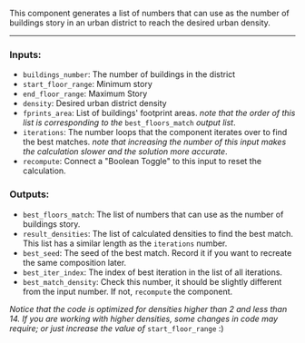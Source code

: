 This component generates a list of numbers that can use as the number of buildings story in an urban district to reach the desired urban density.

---

### Inputs:
- `buildings_number`: The number of buildings in the district
- `start_floor_range`: Minimum story
- `end_floor_range`: Maximum Story
- `density`: Desired urban district density
- `fprints_area`: List of buildings' footprint areas. *note that the order of this list is corresponding to the* `best_floors_match` *output list*.
- `iterations`: The number loops that the component iterates over to find the best matches. *note that increasing the number of this input makes the calculation slower and the solution more accurate*.
- `recompute`: Connect a "Boolean Toggle" to this input to reset the calculation.

### Outputs:
- `best_floors_match`: The list of numbers that can use as the number of buildings story.
- `result_densities`: The list of calculated densities to find the best match. This list has a similar length as the `iterations` number.
- `best_seed`: The seed of the best match. Record it if you want to recreate the same composition later.
- `best_iter_index`: The index of best iteration in the list of all iterations.
- `best_match_density`: Check this number, it should be slightly different from the input number. If not, `recompute` the component.



*Notice that the code is optimized for densities higher than 2 and less than 14. If you are working with higher densities, some changes in code may require; or just increase the value of* `start_floor_range` :)
